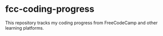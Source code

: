 # fcc-coding-progress
This repository tracks my coding progress from FreeCodeCamp and other learning platforms.
